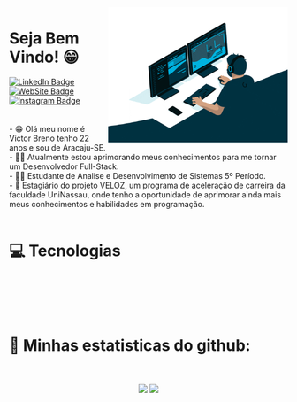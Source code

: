 <img src = "Banner.gif" width = "325px" align = "right">

<h1>Seja Bem Vindo! 😁</h1>
  <div id="badges">
  <a href = "https://www.linkedin.com/in/victorbsr/">
    <img src="https://img.shields.io/badge/-LinkedIn-0e76a8?style=flat-square&logo=Linkedin&logoColor=white" alt="LinkedIn Badge"/>
  </a>
    <a href = "https://victorbreno.dev/">
    <img src="https://img.shields.io/badge/Website-3b5998?style=flat-square&logo=google-chrome&logoColor=white" alt="WebSite Badge"/>
  </a>
  <a href = "https://www.instagram.com/victorbreno.dev/">
  <img src="https://img.shields.io/badge/-Instagram-e4405f?style=flat-square&logo=Instagram&logoColor=white" alt="Instagram Badge"/>
  </a>
</div>
<br />
<br />
- 😁 Olá meu nome é Victor Breno tenho 22 anos e sou de Aracaju-SE. 
<br />
- 👨‍💻 Atualmente estou aprimorando meus conhecimentos para me tornar um Desenvolvedor Full-Stack. 
<br />
- 👨‍🎓 Estudante de Analise e Desenvolvimento de Sistemas 5º Período.
<br />
- 👔 Estagiário do projeto VELOZ, um programa de aceleração de carreira da faculdade UniNassau, onde tenho a oportunidade de aprimorar ainda mais meus conhecimentos e habilidades em programação. 

<br />
<br />
<h1>💻 Tecnologias </h1>
<br />
<br />
<div>
                    <img src="https://cdn-icons-png.flaticon.com/512/3291/3291695.png" width="40px" alt="" title="GitHub">
                    <img src="https://cdn-icons-png.flaticon.com/512/4494/4494748.png" width="40px" alt="" title="Git">
                    <img src="https://cdn-icons-png.flaticon.com/512/174/174854.png" width="40px" alt="" title="HTML">
                    <img src="https://cdn-icons-png.flaticon.com/512/732/732190.png" width="40px" alt="" title="CSS">
                    <img src="https://cdn-icons-png.flaticon.com/512/5968/5968292.png" width="40px" alt="" title="JavaScript">
                    <img src="https://cdn-icons-png.flaticon.com/512/875/875209.png" width="40px" alt="" title="React">
                    <img src="https://cdn-icons-png.flaticon.com/512/5969/5969282.png" width="40px" alt="" title="Ubuntu">
                    <img src="https://cdn-icons-png.flaticon.com/512/2504/2504881.png" width="40px" alt="" title="Android">
                    <img src="https://cdn-icons-png.flaticon.com/512/753/753244.png" width="40px" alt="" title="React Native">
                    <img src="https://img.icons8.com/color/256/nodejs.png" alt="" width="40px" title="Node.JS">
                    <img src="https://cdn-icons-png.flaticon.com/512/5968/5968282.png" width="40px" alt="" title="Java">
                    <img src="https://seeklogo.com/images/I/insomnia-logo-A35E09EB19-seeklogo.com.png" width="40px" alt="" title="Insomnia">
                    <img src="https://cdn-icons-png.flaticon.com/512/5376/5376334.png" width="40px" alt="" title="BitVise">
                    <img src="https://img.icons8.com/nolan/256/java-eclipse.png" width="40px" alt="" title="Eclipse">
                    <img src="https://cdn-icons-png.flaticon.com/512/906/906324.png" width="40px" alt="" title="Visual Studio Code">
                    <img src="https://cdn-icons-png.flaticon.com/512/919/919853.png" width="40px" alt="" title="Docker">
                    <img src="https://cdn-icons-png.flaticon.com/512/919/919836.png" width="40px" alt="" title="MySql">
                    <img src="https://cdn-icons-png.flaticon.com/512/5968/5968342.png" width="40px" alt="" title="PostgreSQL">
                    <img src="https://cdn-icons-png.flaticon.com/512/5969/5969170.png" width="40px" alt="" title="Oracle">
<br />
<br />
<h1> 🏅 Minhas estatisticas do github:</h1>
<br />
<br />

<div align="center">
<img height="180em" src="https://github-readme-stats.vercel.app/api?username=VictorBren0&show_icons=true&&count_private=true&include_all_commits=true&theme=dark" />
<img height="180em" src="https://github-readme-stats.vercel.app/api/top-langs/?username=VictorBren0&exclude_repo=KNN-Image-Classification&show_icons=true&layout=compact&langs_count=8&theme=dark"/>
</div>

